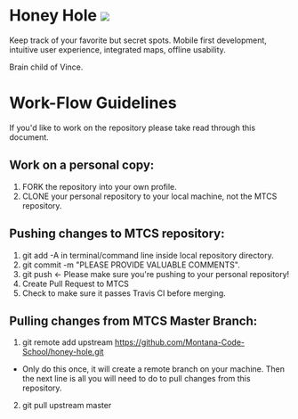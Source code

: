 # Honey Hole ![](https://65e226e929a5af0b2a5c-b2b05f995fc8916f7d7814d5d83ccb0d.ssl.cf3.rackcdn.com/products/450/serve-honey-pot-oak-dipper.jpg)
Keep track of your favorite but secret spots.  Mobile first development, intuitive user experience, integrated maps, offline usability.

Brain child of Vince.

# Work-Flow Guidelines

If you'd like to work on the repository please take read through this document.

## Work on a personal copy:
1. FORK the repository into your own profile.
2. CLONE your personal repository to your local machine, not the MTCS repository.

## Pushing changes to MTCS repository:
1. git add -A in terminal/command line inside local repository directory.
2. git commit -m "PLEASE PROVIDE VALUABLE COMMENTS".
3. git push <- Please make sure you're pushing to your personal repository!
4. Create Pull Request to MTCS
5. Check to make sure it passes Travis CI before merging.

## Pulling changes from MTCS Master Branch:
1. git remote add upstream https://github.com/Montana-Code-School/honey-hole.git
 - Only do this once, it will create a remote branch on your machine.  Then the next line is all you will need to do to pull changes from this repository.
2. git pull upstream master

